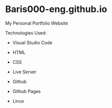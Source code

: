 # Baris000-eng.github.io

My Personal Portfolio Website

Technologies Used:

  * Visual Studio Code

  * HTML

  * CSS

  * Live Server

  * Github

  * Github Pages

  * Linux


